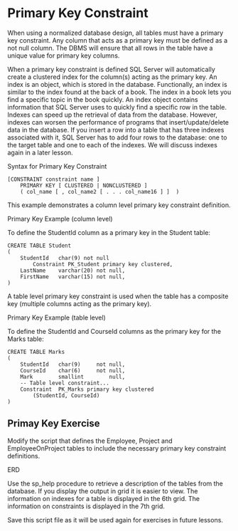 ﻿# Primary Key Constraint

When using a normalized database design, all tables must have a primary key constraint. Any column that acts as a primary key must be defined as a not null column. The DBMS will ensure that all rows in the table have a unique value for primary key columns.

When a primary key constraint is defined SQL Server will automatically create a clustered index for the column(s) acting as the primary key. An index is an object, which is stored in the database. Functionally, an index is similar to the index found at the back of a book. The index in a book lets you find a specific topic in the book quickly. An index object contains information that SQL Server uses to quickly find a specific row in the table. Indexes can speed up the retrieval of data from the database. However, indexes can worsen the performance of programs that insert/update/delete data in the database. If you insert a row into a table that has three indexes associated with it, SQL Server has to add four rows to the database: one to the target table and one to each of the indexes. We will discuss indexes again in a later lesson.

Syntax for Primary Key Constraint

```
[CONSTRAINT	constraint name ]
    PRIMARY KEY [ CLUSTERED | NONCLUSTERED ]
    ( col_name [ , col_name2 [ . . . col_name16 ] ]  )

```

This example demonstrates a column level primary key constraint definition.

Primary Key Example (column level)

To define the StudentId column as a primary key in the Student table:

```
CREATE TABLE Student
(
    StudentId 	char(9)	not null
        Constraint PK_Student primary key clustered,
    LastName	varchar(20)	not null,
    FirstName	varchar(15)	not null,
)
```

A table level primary key constraint is used when the table has a composite key (multiple columns acting as the primary key).

Primary Key Example (table level)

To define the StudentId and CourseId columns as the primary key for the Marks table:

```
CREATE TABLE Marks
(
	StudentId	char(9)	    not null,
	CourseId	char(6)	    not null,
	Mark		smallint	    null,
    -- Table level constraint...
	Constraint	PK_Marks primary key clustered
        (StudentId, CourseId)
)
```

## Primay Key Exercise

Modify the script that defines the Employee, Project and EmployeeOnProject tables to include the necessary primary key constraint definitions.

ERD

Use the sp_help procedure to retrieve a description of the tables from the database. If you display the output in grid it is easier to view. The information on indexes for a table is displayed in the 6th grid. The information on constraints is displayed in the 7th grid.

Save this script file as it will be used again for exercises in future lessons.